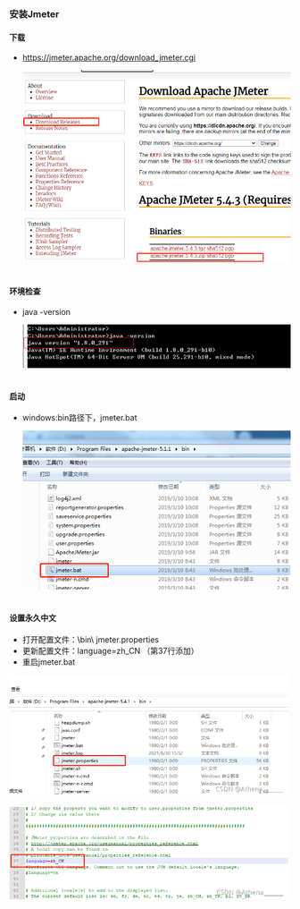 ### 安装Jmeter

#### 下载

- https://jmeter.apache.org/download_jmeter.cgi

  <div align="left"><img src="pics/jmeter.png" width="500"/> </div><br>

#### 环境检查

- java -version

  <div align="left"><img src="pics/java.png" width="500"/> </div><br>

#### 启动

- windows:bin路径下，jmeter.bat

  <div align="left"><img src="pics/jmeter1.png" width="500"/> </div><br>

#### 设置永久中文

- 打开配置文件：\bin\ jmeter.properties
- 更新配置文件：language=zh_CN （第37行添加）
- 重启jmeter.bat

<div align="left"><img src="pics/jmeter中文.png" width="500"/> </div><br>



<div align="left"><img src="pics/jmeter中文2.png" width="500"/> </div><br>
